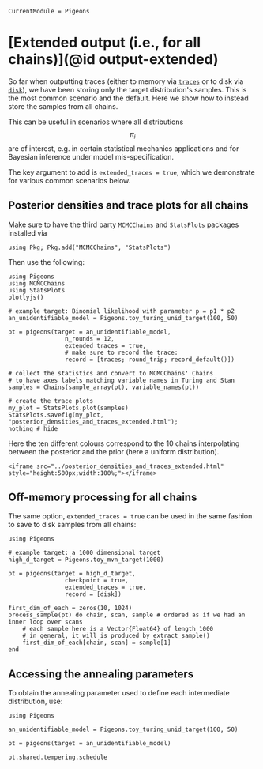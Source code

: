 ```@meta
CurrentModule = Pigeons
```

# [Extended output (i.e., for all chains)](@id output-extended)

So far when outputting traces (either to memory via [`traces`](@ref) or to disk via [`disk`](@ref)), 
we have been storing only the target distribution's samples. 
This is the most common scenario and the default. 
Here we show how to instead store the samples from all chains. 

This can be useful in scenarios where all distributions $$\pi_i$$ are of interest, e.g. 
in certain statistical mechanics applications and for Bayesian inference under model 
mis-specification. 

The key argument to add is `extended_traces = true`, which we demonstrate for 
various common scenarios below.


## Posterior densities and trace plots for all chains

Make sure to have the third party `MCMCChains` and `StatsPlots`
packages installed via 

```
using Pkg; Pkg.add("MCMCChains", "StatsPlots")
```

Then use the following:

```@example 
using Pigeons
using MCMCChains
using StatsPlots
plotlyjs()

# example target: Binomial likelihood with parameter p = p1 * p2
an_unidentifiable_model = Pigeons.toy_turing_unid_target(100, 50)

pt = pigeons(target = an_unidentifiable_model, 
                n_rounds = 12,
                extended_traces = true, 
                # make sure to record the trace:
                record = [traces; round_trip; record_default()])

# collect the statistics and convert to MCMCChains' Chains
# to have axes labels matching variable names in Turing and Stan
samples = Chains(sample_array(pt), variable_names(pt))

# create the trace plots
my_plot = StatsPlots.plot(samples)
StatsPlots.savefig(my_plot, "posterior_densities_and_traces_extended.html"); 
nothing # hide
```

Here the ten different colours correspond to the 10 chains interpolating between 
the posterior and the prior (here a uniform distribution).

```@raw html
<iframe src="../posterior_densities_and_traces_extended.html" style="height:500px;width:100%;"></iframe>
```


## Off-memory processing for all chains 

The same option, `extended_traces = true` can 
be used in the same fashion to save to disk 
samples from all chains:

```@example 
using Pigeons

# example target: a 1000 dimensional target
high_d_target = Pigeons.toy_mvn_target(1000)

pt = pigeons(target = high_d_target, 
                checkpoint = true,
                extended_traces = true,
                record = [disk])

first_dim_of_each = zeros(10, 1024)
process_sample(pt) do chain, scan, sample # ordered as if we had an inner loop over scans
    # each sample here is a Vector{Float64} of length 1000 
    # in general, it will is produced by extract_sample()
    first_dim_of_each[chain, scan] = sample[1]
end
```

## Accessing the annealing parameters

To obtain the annealing parameter used to define each intermediate distribution, use:

```@example schedule
using Pigeons

an_unidentifiable_model = Pigeons.toy_turing_unid_target(100, 50)

pt = pigeons(target = an_unidentifiable_model)

pt.shared.tempering.schedule
```
